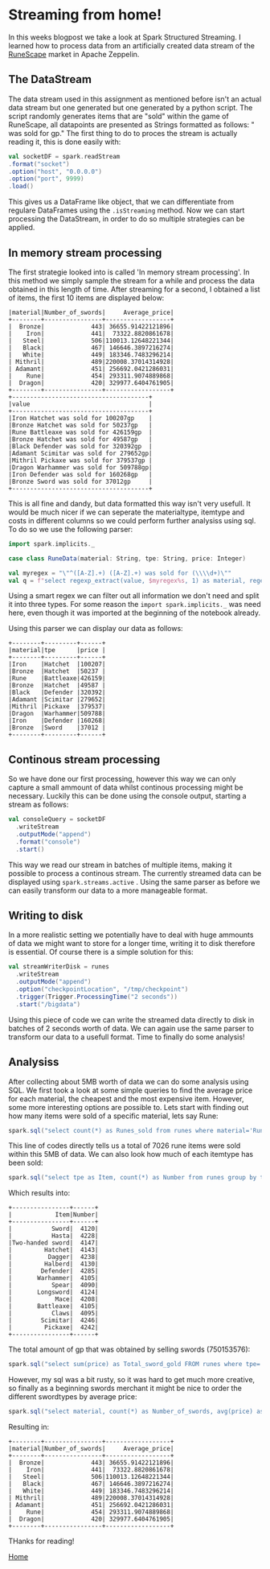 # Streaming from home!

In this weeks blogpost we take a look at Spark Structured Streaming. I learned how to process data from an artificially created data stream of the [RuneScape](https://www.runescape.com/community) market in Apache Zeppelin. 

## The DataStream

The data stream used in this assignment as mentioned before isn't an actual data stream but one generated but one generated by a python script. The script randomly generates items that are "sold" within the game of RuneScape, all datapoints are presented  as Strings formatted as follows: "<Material> <Item> was sold for <price>gp." The first thing to do to proces the stream is actually reading it, this is done easily with:
  
  ```scala
  val socketDF = spark.readStream
  .format("socket")
  .option("host", "0.0.0.0")
  .option("port", 9999)
  .load()
  ```
  This gives us a DataFrame like object, that we can differentiate from regulare DataFrames using the ```.isStreaming``` method. Now we can start processing the DataStream, in order to do so multiple strategies can be applied.
  
## In memory stream processing

The first strategie looked into is called 'In memory stream processing'. In this method we simply sample the stream for a while  and process the data obtained in this length of time. After streaming for a second, I obtained a list of items, the first 10 items are displayed below:

```+--------+----------------+------------------+
|material|Number_of_swords|     Average_price|
+--------+----------------+------------------+
|  Bronze|             443| 36655.91422121896|
|    Iron|             441|  73322.8820861678|
|   Steel|             506|110013.12648221344|
|   Black|             467| 146646.3897216274|
|   White|             449| 183346.7483296214|
| Mithril|             489|220008.37014314928|
| Adamant|             451| 256692.0421286031|
|    Rune|             454| 293311.9074889868|
|  Dragon|             420| 329977.6404761905|
+--------+----------------+------------------+
+--------------------------------------+
|value                                 |
+--------------------------------------+
|Iron Hatchet was sold for 100207gp    |
|Bronze Hatchet was sold for 50237gp   |
|Rune Battleaxe was sold for 426159gp  |
|Bronze Hatchet was sold for 49587gp   |
|Black Defender was sold for 320392gp  |
|Adamant Scimitar was sold for 279652gp|
|Mithril Pickaxe was sold for 379537gp |
|Dragon Warhammer was sold for 509788gp|
|Iron Defender was sold for 160268gp   |
|Bronze Sword was sold for 37012gp     |
+--------------------------------------+
```

This is all fine and dandy, but data formatted this way isn't very usefull. It would be much nicer if we can seperate the materialtype, itemtype and costs in different columns so we could perform further analysiss using sql. To do so we use the following parser:

```scala
import spark.implicits._

case class RuneData(material: String, tpe: String, price: Integer)

val myregex = "\"^([A-Z].+) ([A-Z].+) was sold for (\\\\d+)\""
val q = f"select regexp_extract(value, $myregex%s, 1) as material, regexp_extract(value, $myregex%s, 2) as tpe, cast(regexp_extract(value, $myregex%s, 3) as Integer) as price from memoryDF"
```

Using a smart regex we can filter out all information we don't need and split it into three types. For some reason the ```import spark.implicits._``` was need here, even though it was imported at the beginning of the notebook already.

Using this parser we can display our data as follows:

```
+--------+---------+------+
|material|tpe      |price |
+--------+---------+------+
|Iron    |Hatchet  |100207|
|Bronze  |Hatchet  |50237 |
|Rune    |Battleaxe|426159|
|Bronze  |Hatchet  |49587 |
|Black   |Defender |320392|
|Adamant |Scimitar |279652|
|Mithril |Pickaxe  |379537|
|Dragon  |Warhammer|509788|
|Iron    |Defender |160268|
|Bronze  |Sword    |37012 |
+--------+---------+------+
```

## Continous stream processing 

So we have done our first processing, however this way we can only capture a small ammount of data whilst continous processing might be necessary. Luckily this can be done using the console output, starting a stream as follows:

```scala
val consoleQuery = socketDF
  .writeStream
  .outputMode("append")
  .format("console")
  .start()
  ```

This way we read our stream in batches of multiple items, making it possible to process a continous stream. The currently streamed data can be displayed using ```spark.streams.active``` . Using the same parser as before we can easily transform our data to a more manageable format.

## Writing to disk

In a more realistic setting we potentially have to deal with huge ammounts of data we might want to store for a longer time, writing it to disk therefore is essential. Of course there is a simple solution for this:

```scala
val streamWriterDisk = runes
  .writeStream
  .outputMode("append")
  .option("checkpointLocation", "/tmp/checkpoint")
  .trigger(Trigger.ProcessingTime("2 seconds"))
  .start("/bigdata")
  ```
  
Using this piece of code we can write the streamed data directly to disk in batches of 2 seconds worth of data. We can again use the same parser to transform our data to a usefull format. Time to finally do some analysis!

## Analysiss

After collecting about 5MB worth of data we can do some analysis using SQL. We first took a look at some simple queries to find the average price for each material, the cheapest and the most expensive item. However, some more interesting options are possible to. Lets start with finding out how many items were sold of a specific material, lets say Rune:

```scala
spark.sql("select count(*) as Runes_sold from runes where material='Rune'").show()
```

This line of codes directly tells us a total of 7026 rune items were sold within this 5MB of data. We can also look how much of each itemtype has been sold:

```scala
spark.sql("select tpe as Item, count(*) as Number from runes group by tpe").show
```

Which results into:

```
+----------------+------+
|            Item|Number|
+----------------+------+
|           Sword|  4120|
|           Hasta|  4228|
|Two-handed sword|  4147|
|         Hatchet|  4143|
|          Dagger|  4238|
|         Halberd|  4130|
|        Defender|  4285|
|       Warhammer|  4105|
|           Spear|  4090|
|       Longsword|  4124|
|            Mace|  4208|
|       Battleaxe|  4105|
|           Claws|  4095|
|        Scimitar|  4246|
|         Pickaxe|  4242|
+----------------+------+
```

The total amount of gp that was obtained by selling swords (750153576):

```scala
spark.sql("select sum(price) as Total_sword_gold FROM runes where tpe='Sword'").show()
```

However, my sql was a bit rusty, so it was hard to get much more creative, so finally as a beginning swords merchant it might be nice to order the different swordtypes by average price:

```scala
spark.sql("select material, count(*) as Number_of_swords, avg(price) as Average_price from runes where tpe= 'Sword' group by material order by Average_price").show()
```

Resulting in:

```
+--------+----------------+------------------+
|material|Number_of_swords|     Average_price|
+--------+----------------+------------------+
|  Bronze|             443| 36655.91422121896|
|    Iron|             441|  73322.8820861678|
|   Steel|             506|110013.12648221344|
|   Black|             467| 146646.3897216274|
|   White|             449| 183346.7483296214|
| Mithril|             489|220008.37014314928|
| Adamant|             451| 256692.0421286031|
|    Rune|             454| 293311.9074889868|
|  Dragon|             420| 329977.6404761905|
+--------+----------------+------------------+
```
THanks for reading!


[Home](index.html)






